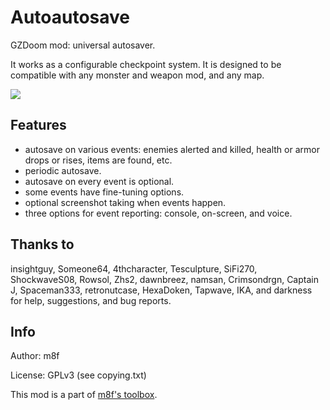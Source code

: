 # Autoautosave

GZDoom mod: universal autosaver.

It works as a configurable checkpoint system.
It is designed to be compatible with any monster and weapon mod, and any map.

<img src="https://img.shields.io/github/downloads/mmaulwurff/autoautosave/total" />

## Features

- autosave on various events: enemies alerted and killed, health or armor drops
  or rises, items are found, etc.
- periodic autosave.
- autosave on every event is optional.
- some events have fine-tuning options.
- optional screenshot taking when events happen.
- three options for event reporting: console, on-screen, and voice.

## Thanks to

insightguy, Someone64, 4thcharacter, Tesculpture, SiFi270, ShockwaveS08, Rowsol,
Zhs2, dawnbreez, namsan, Crimsondrgn, Captain J, Spaceman333, retronutcase,
HexaDoken, Tapwave, IKA, and darkness for help, suggestions, and bug reports.

## Info

Author: m8f

License: GPLv3 (see copying.txt)

This mod is a part of [m8f's toolbox](https://mmaulwurff.github.io/pages/toolbox).
